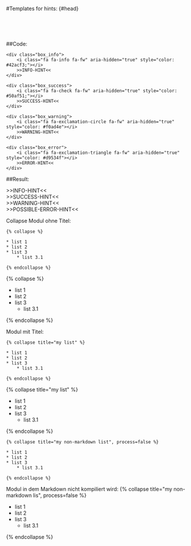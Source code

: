 #Templates for hints: {#head}
<div class="description"></div>

<div class="line">
    <br>
    <br>
    <br>
</div>

##Code:
```
<div class="box_info">
    <i class="fa fa-info fa-fw" aria-hidden="true" style="color: #42acf3;"></i>
    >>INFO-HINT<<
</div>

<div class="box_success">
    <i class="fa fa-check fa-fw" aria-hidden="true" style="color: #50af51;"></i>
    >>SUCCESS-HINT<<
</div>

<div class="box_warning">
 	<i class="fa fa-exclamation-circle fa-fw" aria-hidden="true" style="color: #f0ad4e"></i>
 	>>WARNING-HINT<<
</div>

<div class="box_error">
	<i class="fa fa-exclamation-triangle fa-fw" aria-hidden="true" style="color: #d9534f"></i>
	>>ERROR-HINT<<
</div>
```
##Result:
<div class="box_info">
    <i class="fa fa-info fa-fw" aria-hidden="true" style="color: #42acf3;"></i>
    >>INFO-HINT<<
</div>

<div class="box_success">
    <i class="fa fa-check fa-fw" aria-hidden="true" style="color: #50af51;"></i>
    >>SUCCESS-HINT<<
</div>

<div class="box_warning">
 	<i class="fa fa-exclamation-circle fa-fw" aria-hidden="true" style="color: #f0ad4e"></i>
 	>>WARNING-HINT<<
</div>

<div class="box_error">
	<i class="fa fa-exclamation-triangle fa-fw" aria-hidden="true" style="color: #d9534f"></i>
	>>POSSIBLE-ERROR-HINT<<
</div>


Collapse Modul ohne Titel:
```
{% collapse %}
 
* list 1
* list 2
* list 3
    * list 3.1
    
{% endcollapse %}
```

{% collapse %}
 
* list 1
* list 2
* list 3
    * list 3.1
    
{% endcollapse %}


Modul mit Titel:
```
{% collapse title="my list" %}
 
* list 1
* list 2
* list 3
    * list 3.1
    
{% endcollapse %}
```

{% collapse title="my list" %}
 
* list 1
* list 2
* list 3
    * list 3.1
    
{% endcollapse %}

```
{% collapse title="my non-markdown list", process=false %}
 
* list 1
* list 2
* list 3
    * list 3.1
    
{% endcollapse %}
```
Modul in dem Markdown nicht kompiliert wird:
{% collapse title="my non-markdown lis", process=false %}
 
* list 1
* list 2
* list 3
    * list 3.1
    
{% endcollapse %}